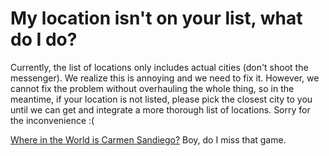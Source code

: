 # My location isn't on your list, what do I do?

Currently, the list of locations only includes actual cities (don't shoot the messenger). We realize this is annoying and we need to fix it. However, we cannot fix the problem without overhauling the whole thing, so in the meantime, if your location is not listed, please pick the closest city to you until we can get and integrate a more thorough list of locations. Sorry for the inconvenience :(

[Where in the World is Carmen Sandiego?](http://en.wikipedia.org/wiki/Carmen_Sandiego "") Boy, do I miss that game.

